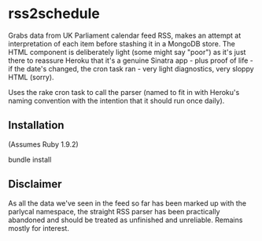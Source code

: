 # rss2schedule

Grabs data from UK Parliament calendar feed RSS, makes an attempt at interpretation of each item before stashing it in a MongoDB store. The HTML component is deliberately light (some might say "poor") as it's just there to reassure Heroku that it's a genuine Sinatra app - plus proof of life - if the date's changed, the cron task ran - very light diagnostics, very sloppy HTML (sorry).

Uses the rake cron task to call the parser (named to fit in with Heroku's naming convention with the intention that it should run once daily).

## Installation

(Assumes Ruby 1.9.2)

bundle install

## Disclaimer

As all the data we've seen in the feed so far has been marked up with the parlycal namespace, the straight RSS parser has been practically abandoned and should be treated as unfinished and unreliable. Remains mostly for interest.